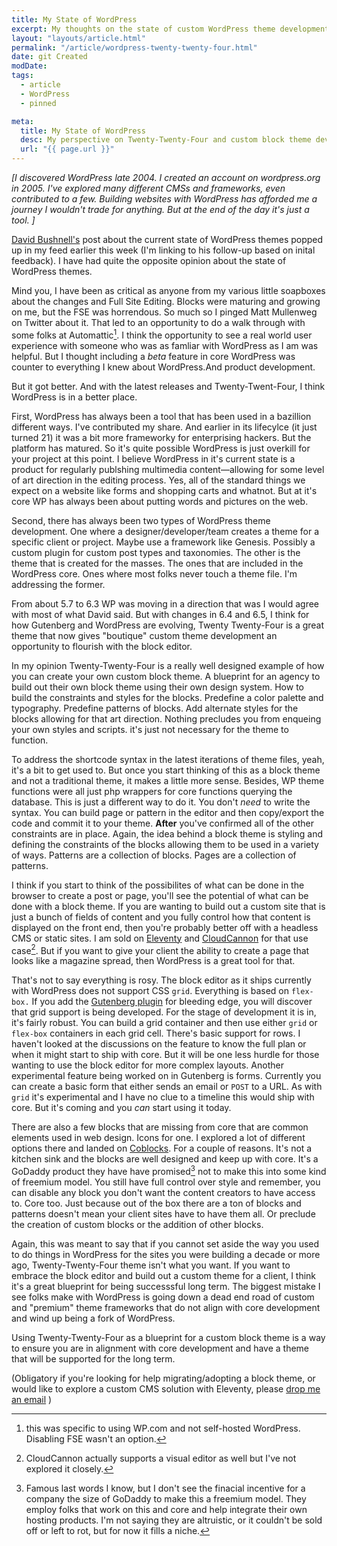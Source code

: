 ```yaml
---
title: My State of WordPress
excerpt: My thoughts on the state of custom WordPress theme development.
layout: "layouts/article.html"
permalink: "/article/wordpress-twenty-twenty-four.html"
date: git Created
modDate: 
tags:
  - article
  - WordPress
  - pinned

meta:
  title: My State of WordPress
  desc: My perspective on Twenty-Twenty-Four and custom block theme development .
  url: "{{ page.url }}"
---
```


*[I discovered WordPress late 2004. I created an account on wordpress.org in 2005. I've explored many different CMSs and frameworks, even contributed to a few. Building websites with WordPress has afforded me a journey I wouldn't trade for anything. But at the end of the day it's just a tool. ]*

[David Bushnell's](https://dbushell.com/2024/05/13/modern-wordpress-an-update/) post about the current state of WordPress themes popped up in my feed earlier this week (I'm linking to his follow-up based on inital feedback). I have had quite the opposite opinion about the state of WordPress themes.

Mind you, I have been as critical as anyone from my various little soapboxes about the changes and Full Site Editing. Blocks were maturing and growing on me, but the FSE was horrendous. So much so I pinged Matt Mullenweg on Twitter about it. That led to an opportunity to do a walk through with some folks at Automattic[^1]. I think the opportunity to see a real world user experience with someone who was as famliar with WordPress as I am was helpful. But I thought including a *beta* feature in core WordPress was counter to everything I knew about WordPress.And product development.

But it got better. And with the latest releases and Twenty-Twent-Four, I think WordPress is in a better place.

First, WordPress has always been a tool that has been used in a bazillion different ways. I've contributed my share. And earlier in its lifecylce (it just turned 21) it was a bit more frameworky for enterprising hackers. But the platform has matured. So it's quite possible WordPress is just overkill for your project at this point. I believe WordPress in it's current state is a product for regularly publshing multimedia content—allowing for some level of art direction in the editing process. Yes, all of the standard things we expect on a website like forms and shopping carts and whatnot. But at it's core WP has always been about putting words and pictures on the web. 

Second, there has always been two types of WordPress theme development. One where a designer/developer/team creates a theme for a specific client or project. Maybe use a framework like Genesis. Possibly a custom plugin for custom post types and taxonomies. The other is the theme that is created for the masses. The ones that are included in the WordPress core. Ones where most folks never touch a theme file. I'm addressing the former.

From about 5.7 to 6.3 WP was moving in a direction that was I would agree with most of what David said. But with changes in 6.4 and 6.5, I think for how Gutenberg and WordPress are evolving, Twenty Twenty-Four is a great theme that now gives "boutique" custom theme development an opportunity to flourish with the block editor. 

In my opinion Twenty-Twenty-Four is a really well designed example of how you can create your own custom block theme. A blueprint for an agency to build out their own block theme using their own design system. How to build the constraints and styles for the blocks. Predefine a color palette and typography. Predefine patterns of blocks. Add alternate styles for the blocks allowing for that art direction. Nothing precludes you from enqueing your own styles and scripts. it's just not necessary for the theme to function.

To address the shortcode syntax in the latest iterations of theme files, yeah, it's a bit to get used to. But once you start thinking of this as a block theme and not a traditional theme, it makes a little more sense. Besides, WP theme functions were all just php wrappers for core functions querying the database. This is just a different way to do it. You don't *need* to write the syntax. You can build page or pattern in the editor and then copy/export the code and commit it to your theme. **After** you've confirmed all of the other constraints are in place. Again, the idea behind a block theme is styling and defining the constraints of the blocks allowing them to be used in a variety of ways. Patterns are a collection of blocks. Pages are a collection of patterns.

I think if you start to think of the possibilites of what can be done in the browser to create a post or page, you'll see the potential of what can be done with a block theme. If you are wanting to build out a custom site that is just a bunch of fields of content and you fully control how that content is displayed on the front end, then you're probably better off with a headless CMS or static sites. I am sold on [Eleventy](https://www.11ty.dev/) and [CloudCannon](https://cloudcannon.com) for that use case[^2]. But if you want to give your client the ability to create a page that looks like a magazine spread, then WordPress is a great tool for that.

That's not to say everything is rosy. The block editor as it ships currently with WordPress does not support CSS `grid`. Everything is based on `flex-box.` If you add the [Gutenberg plugin](https://wordpress.org/plugins/gutenberg/) for bleeding edge, you will discover that grid support is being developed. For the stage of development it is in, it's fairly robust. You can build a grid container and then use either `grid` or `flex-box` containers in each grid cell. There's basic support for rows. I haven't looked at the discussions on the feature to know the full plan or when it might start to ship with core. But it will be one less hurdle for those wanting to use the block editor for more complex layouts. Another experimental feature being worked on in Gutenberg is forms. Currently you can create a basic form that either sends an email or `POST` to a URL. As with `grid` it's experimental and I have no clue to a timeline this would ship with core. But it's coming and you *can* start using it today.

There are also a few blocks that are missing from core that are common elements used in web design. Icons for one. I explored a lot of different options there and landed on [Coblocks](https://wordpress.org/plugins/coblocks/). For a couple of reasons. It's not a kitchen sink and the blocks are well designed and keep up with core. It's a GoDaddy product they have have promised[^3] not to make this into some kind of freemium model. You still have full control over style and remember, you can disable any block you don't want the content creators to have access to. Core too. Just because out of the box there are a ton of blocks and patterns doesn't mean your client sites have to have them all. Or preclude the creation of custom blocks or the addition of other blocks.

Again, this was meant to say that if you cannot set aside the way you used to do things in WordPress for the sites you were building a decade or more ago,  Twenty-Twenty-Four theme isn't what you want. If you want to embrace the block editor and build out a custom theme for a client, I think it's a great blueprint for being successsful long term. The biggest mistake I see folks make with WordPress is going down a dead end road of custom and "premium" theme frameworks that do not align with core development and wind up being a fork of WordPress.

Using Twenty-Twenty-Four as a blueprint for a custom block theme is a way to ensure you are in alignment with core development and have a theme that will be supported for the long term.

(Obligatory if you're looking for help migrating/adopting a block theme, or would like to explore a custom CMS solution with Eleventy, please [drop me an email](mailto:michael@webjanitor.consulting) )

[^1]: this was specific to using WP.com and not self-hosted WordPress. Disabling FSE wasn't an option.

[^2]: CloudCannon actually supports a visual editor as well but I've not explored it closely.

[^3]: Famous last words I know, but I don't see the finacial incentive for a company the size of GoDaddy to make this a freemium model. They employ folks that work on this and core and help integrate their own hosting products. I'm not saying they are altruistic, or it couldn't be sold off or left to rot, but for now it fills a niche.
 